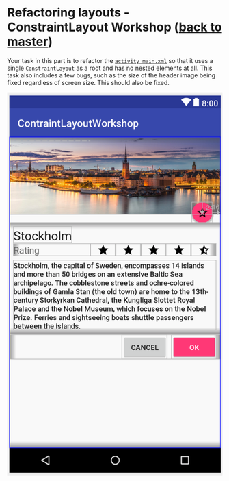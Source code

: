# Refactoring layouts - ConstraintLayout Workshop ([back to master](https://github.com/ErikHellman/ConstraintLayoutWorkshop/tree/master))

Your task in this part is to refactor the [`activity_main.xml`](https://github.com/ErikHellman/ConstraintLayoutWorkshop/blob/refactoring/app/src/main/res/layout/activity_main.xml) so that it uses a single `ConstraintLayout` as a root and has no nested elements at all. This task also includes a few bugs, such as the size of the header image being fixed regardless of screen size. This should also be fixed.

![View for refactoring](view_for_refactoring.png)   
